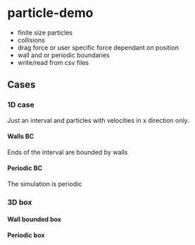 # particle-demo

- finite size particles
- collisions
- drag force or user specific force dependant on position
- wall and or periodic boundaries
- write/read from csv files

## Cases

### 1D case
Just an interval and particles with velocities in x direction only.
#### Walls BC
Ends of the interval are bounded by walls
#### Periodic BC
The simulation is periodic

### 3D box
#### Wall bounded box
#### Periodic box
